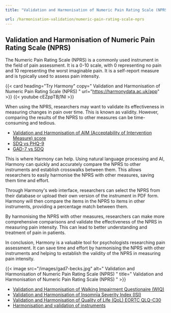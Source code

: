 ```yaml
---
title: "Validation and Harmonisation of Numeric Pain Rating Scale (NPRS)"

url: /harmonisation-validation/numeric-pain-rating-scale-nprs
---
```


## Validation and Harmonisation of Numeric Pain Rating Scale (NPRS)

The Numeric Pain Rating Scale (NPRS) is a commonly used instrument in the field of pain assessment. It is a 0-10 scale, with 0 representing no pain and 10 representing the worst imaginable pain. It is a self-report measure and is typically used to assess pain intensity.

{{< card heading="Try Harmony" copy=" Validation and Harmonisation of Numeric Pain Rating Scale (NPRS) " url="https://harmonydata.ac.uk/app" >}}
{{< youtube cEZppTBj1NI >}}

When using the NPRS, researchers may want to validate its effectiveness in measuring changes in pain over time. This is known as validity. However, comparing the results of the NPRS to other measures can be time-consuming and tedious.

* [Validation and Harmonisation of AIM (Acceptability of Intervention Measure) score](/harmonisation-validation/aim-acceptability-of-intervention-measure-score)
* [SDQ vs PHQ-9](/compare-harmonise-instruments/sdq-vs-phq-9/)
* [GAD-7 vs SDQ](/compare-harmonise-instruments/gad-7-vs-sdq/)

This is where Harmony can help. Using natural language processing and AI, Harmony can quickly and accurately compare the NPRS to other instruments and establish crosswalks between them. This allows researchers to easily harmonise the NPRS with other measures, saving them time and effort.

Through Harmony's web interface, researchers can select the NPRS from their database or upload their own version of the instrument in PDF form. Harmony will then compare the items in the NPRS to items in other instruments, providing a percentage match between them.

By harmonising the NPRS with other measures, researchers can make more comprehensive comparisons and validate the effectiveness of the NPRS in measuring pain intensity. This can lead to better understanding and treatment of pain in patients.

In conclusion, Harmony is a valuable tool for psychologists researching pain assessment. It can save time and effort by harmonising the NPRS with other instruments and helping to establish the validity of the NPRS in measuring pain intensity. 


{{< image src="/images/gad7-becks.jpg" alt=" Validation and Harmonisation of Numeric Pain Rating Scale (NPRS) " title=" Validation and Harmonisation of Numeric Pain Rating Scale (NPRS) " >}}









* [Validation and Harmonisation of Walking Impairment Questionaire (WIQ)](/harmonisation-validation/walking-impairment-questionaire-wiq)
* [Validation and Harmonisation of Insomnia Severity Index (ISI)](/harmonisation-validation/insomnia-severity-index-isi)
* [Validation and Harmonisation of Quality of Life (QoL) EORTC QLQ-C30](/harmonisation-validation/quality-of-life-qol-eortc-qlq-c30)
* [Harmonisation and validation of instruments](/harmonisation-validation/)